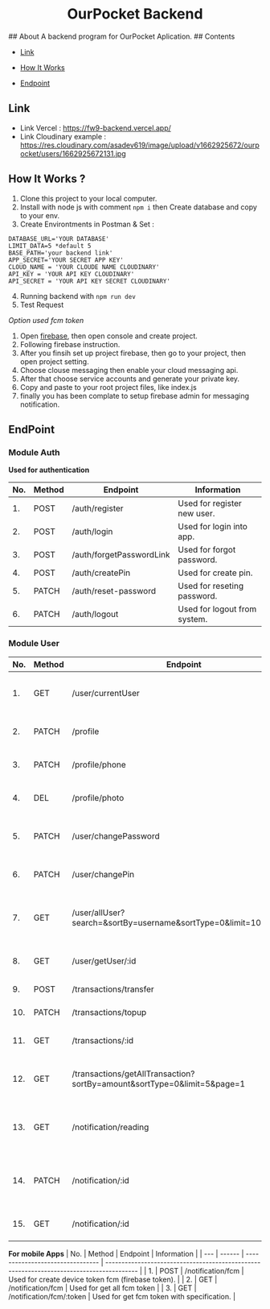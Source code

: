 <h1 align="center">OurPocket Backend</h1>
## About
A backend program for OurPocket Aplication.
## Contents

- [Link](#link)

- [How It Works](#how-it-works)

- [Endpoint](#endpoint)

## Link

- Link Vercel : https://fw9-backend.vercel.app/
- Link Cloudinary example : https://res.cloudinary.com/asadev619/image/upload/v1662925672/ourpocket/users/1662925672131.jpg

## How It Works ?

1. Clone this project to your local computer.
2. Install with node js with comment `npm i` then Create database and copy to your env.
3. Create Environtments in Postman & Set :

```bashPORT=3335
DATABASE_URL='YOUR DATABASE'
LIMIT_DATA=5 *default 5
BASE_PATH='your backend link'
APP_SECRET='YOUR SECRET APP KEY'
CLOUD_NAME = 'YOUR CLOUDE NAME CLOUDINARY'
API_KEY = 'YOUR API KEY CLOUDINARY'
API_SECRET = 'YOUR API KEY SECRET CLOUDINARY'
```
4. Running backend with `npm run dev`
5. Test Request

*Option used fcm token*
1. Open [firebase](https://firebase.google.com), then open console and create project.
2. Following firebase instruction.
3. After you finsih set up project firebase, then go to your project, then open project setting.
4. Choose clouse messaging then enable your cloud messaging api.
5. After that choose service accounts and generate your private key.
6. Copy and paste to your root project files, like index.js
7. finally you has been complate to setup firebase admin for messaging notification.

## EndPoint

### Module Auth

**Used for authentication**

| No. | Method | Endpoint                  | Information                      |
| --- | ------ | ------------------------- | -------------------------------- |
| 1.  | POST   | /auth/register            | Used for register new user.      |
| 2.  | POST   | /auth/login               | Used for login into app.         |
| 3.  | POST   | /auth/forgetPasswordLink  | Used for forgot password.        |
| 4.  | POST   | /auth/createPin           | Used for create pin.             |
| 5.  | PATCH  | /auth/reset-password      | Used for reseting password.      |
| 6.  | PATCH  | /auth/logout              | Used for logout from system.     |

### Module User

| No. | Method | Endpoint                                                                 | Information                                              |
| --- | ------ | ------------------------------------------------------------------------ | -------------------------------------------------------- |
| 1.  | GET    | /user/currentUser                                                        | Used for get all data profiles of user.                  |
| 2.  | PATCH  | /profile                                                                 | Used for update profile user.                            |
| 3.  | PATCH  | /profile/phone                                                           | Used for change phone user.                              |
| 4.  | DEL    | /profile/photo                                                           | Used for delete photo user.                              |
| 5.  | PATCH  | /user/changePassword                                                     | Used for change password user.                           |
| 6.  | PATCH  | /user/changePin                                                          | Used for change pin user.                                |
| 7.  | GET    | /user/allUser?search=&sortBy=username&sortType=0&limit=10&page=1         | Used for get all user without current user.              |
| 8.  | GET    | /user/getUser/:id                                                        | Used for get details other users.                        |
| 9.  | POST   | /transactions/transfer                                                   | Used for transfer.                                       |
| 10. | PATCH  | /transactions/topup                                                      | Used for topup.                                          |
| 11. | GET    | /transactions/:id                                                        | Used for get details transaction.                        |
| 12. | GET    | /transactions/getAllTransaction?sortBy=amount&sortType=0&limit=5&page=1  | Used for get all transaction history.                    |
| 13. | GET    | /notification/reading                                                    | Used for notification withour read by user.              |
| 14. | PATCH  | /notification/:id                                                        | Used for remove notification from list all notification. |
| 15. | GET    | /notification/:id                                                        | Used for notification details.                           |

**For mobile Apps**
| No. | Method | Endpoint                         | Information                                                                              |
| --- | ------ | -------------------------------- | ---------------------------------------------------------------------------------------- |
| 1.  | POST   | /notification/fcm                | Used for create device token fcm (firebase token).                                       |
| 2.  | GET    | /notification/fcm                | Used for get all fcm token                                                               |
| 3.  | GET    | /notification/fcm/:token         | Used for get fcm token with specification.                                               |
